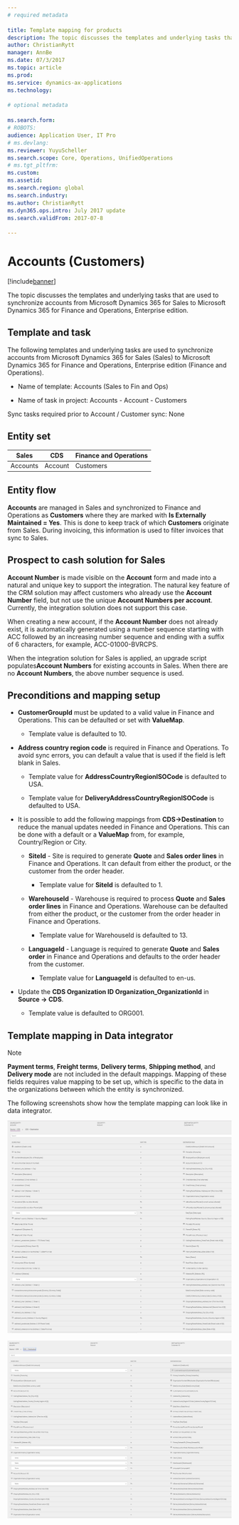 ```yaml
---
# required metadata

title: Template mapping for products
description: The topic discusses the templates and underlying tasks that are used to synchronize accounts from Microsoft Dynamics 365 for Sales to Microsoft Dynamics 365 for Finance and Operations, Enterprise edition. 
author: ChristianRytt
manager: AnnBe
ms.date: 07/3/2017
ms.topic: article
ms.prod: 
ms.service: dynamics-ax-applications
ms.technology: 

# optional metadata

ms.search.form: 
# ROBOTS: 
audience: Application User, IT Pro
# ms.devlang: 
ms.reviewer: YuyuScheller
ms.search.scope: Core, Operations, UnifiedOperations
# ms.tgt_pltfrm: 
ms.custom: 
ms.assetid: 
ms.search.region: global
ms.search.industry: 
ms.author: ChristianRytt
ms.dyn365.ops.intro: July 2017 update 
ms.search.validFrom: 2017-07-8

---
```


# Accounts (Customers)

[!include[banner](../includes/banner.md)]

The topic discusses the templates and underlying tasks that are used to synchronize accounts from Microsoft Dynamics 365 for Sales to Microsoft Dynamics 365 for Finance and Operations, Enterprise edition. 

## Template and task

The following templates and underlying tasks are used to synchronize accounts from Microsoft Dynamics 365 for Sales (Sales) to Microsoft Dynamics 365 for Finance and Operations, Enterprise edition (Finance and Operations).

-   Name of template: Accounts (Sales to Fin and Ops)

-   Name of task in project: Accounts - Account - Customers

Sync tasks required prior to Account / Customer sync: None

## Entity set

| **Sales** | **CDS** | **Finance and Operations** |
|-----------|---------|----------------------------|
| Accounts  | Account | Customers                  |

## Entity flow

**Accounts** are managed in Sales and synchronized to Finance and Operations as **Customers** where they are marked with **Is Externally Maintained = Yes**. This is done to keep track of which **Customers** originate from Sales. During invoicing, this information is used to filter invoices that sync to Sales.  

## Prospect to cash solution for Sales 

**Account Number** is made visible on the **Account** form and made into a natural and unique key to support the integration. The natural key feature of the CRM solution may affect customers who already use the **Account Number** field, but not use the unique **Account Numbers per account**. Currently, the integration solution does not support this case.

When creating a new account, if the **Account Number** does not already exist, it is automatically generated using a number sequence starting with ACC followed by an increasing number sequence and ending with a suffix of 6 characters, for example, ACC-01000-BVRCPS.

When the integration solution for Sales is applied, an upgrade script populates**Account Numbers** for existing accounts in Sales. When there are no **Account Numbers**, the above number sequence is used.

## Preconditions and mapping setup

-   **CustomerGroupId** must be updated to a valid value in Finance and Operations. This can be defaulted or set with **ValueMap**.

    -   Template value is defaulted to 10.

-   **Address country region code** is required in Finance and Operations. To avoid sync errors, you can default a value that is used if the field is left blank in Sales.

    -   Template value for **AddressCountryRegionISOCode** is defaulted to USA.

    -   Template value for **DeliveryAddressCountryRegionISOCode** is defaulted to USA.

-   It is possible to add the following mappings from **CDS-\>Destination** to reduce the manual updates needed in Finance and Operations. This can be done with a default or a **ValueMap** from, for example, Country/Region or City.

    -   **SiteId** - Site is required to generate **Quote** and **Sales order lines** in Finance and Operations. It can default from either the product, or the customer from the order header.

        -   Template value for **SiteId** is defaulted to 1.

    -   **WarehouseId** - Warehouse is required to process **Quote** and **Sales
        order lines** in Finance and Operations. Warehouse can be defaulted from
        either the product, or the customer from the order header in Finance and
        Operations.

        -   Template value for WarehouseId is defaulted to 13.

    -   **LanguageId** - Language is required to generate **Quote** and **Sales order** in Finance and Operations and defaults to the order header from the customer.

        -   Template value for **LanguageId** is defaulted to en-us.

-   Update the **CDS Organization ID Organization_OrganizationId** in **Source -\> CDS**.

    -   Template value is defaulted to ORG001.

## Template mapping in Data integrator

> [!NOTE]
> **Payment terms**, **Freight terms**, **Delivery terms**, **Shipping method**, and **Delivery mode** are not included in the default mappings. Mapping of these fields requires value mapping to be set up, which is specific to the data in the organizations between which the entity is synchronized.

The following screenshots show how the template mapping can look like in data integrator.

![template mapping in data integrator](./media/accounts-template-mapping-data-integrator-1.png)

![template mapping for products in data integrator](./media/accounts-template-mapping-data-integrator-2.png)

